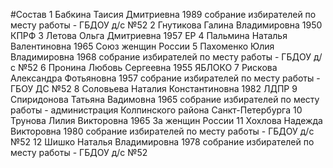 #Состав
1 Бабкина Таисия Дмитриевна 1989 собрание избирателей по месту работы - ГБДОУ д/с №52
2 Гнутикова Галина Владимировна 1950 КПРФ
3 Летова Ольга Дмитриевна 1957 ЕР
4 Пальмина Наталья Валентиновна 1965 Союз женщин России
5 Пахоменко Юлия Владимировна 1968 собрание избирателей по месту работы - ГБДОУ д/с №52
6 Пронина Любовь Сергеевна 1955 ЯБЛОКО
7 Рискова Александра Фотьяновна 1957 собрание избирателей по месту работы - ГБОУ ДС №52
8 Соловьева Наталия Константиновна 1982 ЛДПР
9 Спиридонова Татьяна Вадимовна 1965 собрание избирателей по месту работы - администрация Колпинского района Санкт-Петербурга
10 Трунова Лилия Викторовна 1965 За женщин России
11 Хохлова Надежда Викторовна 1980 собрание избирателей по месту работы - ГБДОУ д/с №52
12 Шишко Наталья Владимировна 1978 собрание избирателей по месту работы - ГБДОУ д/с №52
